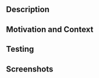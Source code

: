 <!-- This is for pull requesting new features, improvements and changes! For fixing bugs use https://github.com/filips123/BlogChain/compare/?labels=bug&template=bugs.md -->
<!-- Don't forget to follow code style, and update documentation and tests if needed -->

## Description
<!-- Describe your changes in detail -->

## Motivation and Context
<!-- Why is this change required?How can it benefit other users? -->
<!-- If it is from an open issue, please link to the issue here -->

## Testing
<!-- Please describe in detail how you tested your changes -->
<!-- Include details of your testing environment, and the tests you ran to see how your change affects other areas of the code, etc

## Backward Compatibility
<!-- Will your changes brake backward compatibility or not? -->

## Screenshots
<!-- Add screenshots of your changes -->